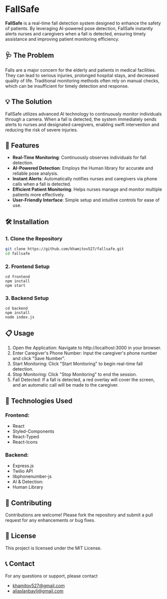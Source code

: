 # FallSafe

**FallSafe** is a real-time fall detection system designed to enhance the safety of patients. By leveraging AI-powered pose detection, FallSafe instantly alerts nurses and caregivers when a fall is detected, ensuring timely assistance and improving patient monitoring efficiency.

## 🩺 The Problem

Falls are a major concern for the elderly and patients in medical facilities. They can lead to serious injuries, prolonged hospital stays, and decreased quality of life. Traditional monitoring methods often rely on manual checks, which can be insufficient for timely detection and response.

## 💡 The Solution

FallSafe utilizes advanced AI technology to continuously monitor individuals through a camera. When a fall is detected, the system immediately sends alerts to nurses and designated caregivers, enabling swift intervention and reducing the risk of severe injuries.

## 🚀 Features

- **Real-Time Monitoring**: Continuously observes individuals for fall detection.
- **AI-Powered Detection**: Employs the Human library for accurate and reliable pose analysis.
- **Instant Alerts**: Automatically notifies nurses and caregivers via phone calls when a fall is detected.
- **Efficient Patient Monitoring**: Helps nurses manage and monitor multiple patients more effectively.
- **User-Friendly Interface**: Simple setup and intuitive controls for ease of use.

## 🛠 Installation

### 1. Clone the Repository

```bash
git clone https://github.com/khamitov527/fallsafe.git
cd fallsafe
```

### 2. Frontend Setup

```
cd frontend
npm install
npm start
```

### 3. Backend Setup
```
cd backend
npm install
node index.js
```

## 📋 Usage

1. Open the Application: Navigate to http://localhost:3000 in your browser.
2. Enter Caregiver's Phone Number: Input the caregiver's phone number and click "Save Number".
3. Start Monitoring: Click "Start Monitoring" to begin real-time fall detection.
4. Stop Monitoring: Click "Stop Monitoring" to end the session.
5. Fall Detected: If a fall is detected, a red overlay will cover the screen, and an automatic call will be made to the caregiver.


## 🧰 Technologies Used

### Frontend:
- React
- Styled-Components
- React-Typed
- React-Icons

### Backend:
- Express.js
- Twilio API
- libphonenumber-js
- AI & Detection:
- Human Library

## 🤝 Contributing

Contributions are welcome! Please fork the repository and submit a pull request for any enhancements or bug fixes.

## 📄 License

This project is licensed under the MIT License.

## 📞 Contact

For any questions or support, please contact 
- khamitov527@gmail.com
- aliaslanbayli@gmail.com